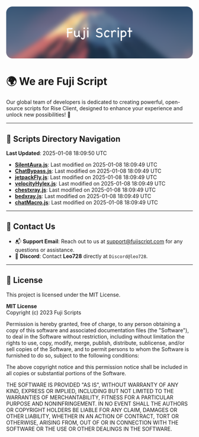 ![Banner](.github/b.webp)

# 🌍 **We are Fuji Script**

Our global team of developers is dedicated to creating powerful, open-source scripts for Rise Client, designed to enhance your experience and unlock new possibilities! 🌟

---
<!-- SCRIPTS_NAVIGATION_START -->
## 📂 **Scripts Directory Navigation**

**Last Updated**: 2025-01-08 18:09:50 UTC

- **[SilentAura.js](scripts/SilentAura.js)**: Last modified on 2025-01-08 18:09:49 UTC
- **[ChatBypass.js](scripts/ChatBypass.js)**: Last modified on 2025-01-08 18:09:49 UTC
- **[jetpackFly.js](scripts/jetpackFly.js)**: Last modified on 2025-01-08 18:09:49 UTC
- **[velocityHylex.js](scripts/velocityHylex.js)**: Last modified on 2025-01-08 18:09:49 UTC
- **[chestxray.js](scripts/chestxray.js)**: Last modified on 2025-01-08 18:09:49 UTC
- **[bedxray.js](scripts/bedxray.js)**: Last modified on 2025-01-08 18:09:49 UTC
- **[chatMacro.js](scripts/chatMacro.js)**: Last modified on 2025-01-08 18:09:49 UTC

<!-- SCRIPTS_NAVIGATION_END -->

---

## 💬 **Contact Us**  
- 📬 **Support Email**: Reach out to us at [support@fujiscript.com](mailto:support@fujiscript.com) for any questions or assistance.  
- 💬 **Discord**: Contact **Leo728** directly at `Discord@leo728`.

---

## 📜 **License**

This project is licensed under the MIT License.  

**MIT License**  
Copyright (c) 2023 Fuji Scripts  

Permission is hereby granted, free of charge, to any person obtaining a copy of this software and associated documentation files (the "Software"), to deal in the Software without restriction, including without limitation the rights to use, copy, modify, merge, publish, distribute, sublicense, and/or sell copies of the Software, and to permit persons to whom the Software is furnished to do so, subject to the following conditions:  

The above copyright notice and this permission notice shall be included in all copies or substantial portions of the Software.  

THE SOFTWARE IS PROVIDED "AS IS", WITHOUT WARRANTY OF ANY KIND, EXPRESS OR IMPLIED, INCLUDING BUT NOT LIMITED TO THE WARRANTIES OF MERCHANTABILITY, FITNESS FOR A PARTICULAR PURPOSE AND NONINFRINGEMENT. IN NO EVENT SHALL THE AUTHORS OR COPYRIGHT HOLDERS BE LIABLE FOR ANY CLAIM, DAMAGES OR OTHER LIABILITY, WHETHER IN AN ACTION OF CONTRACT, TORT OR OTHERWISE, ARISING FROM, OUT OF OR IN CONNECTION WITH THE SOFTWARE OR THE USE OR OTHER DEALINGS IN THE SOFTWARE.  
